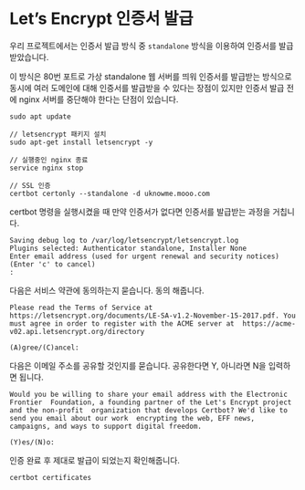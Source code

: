 # Let’s Encrypt 인증서 발급

우리 프로젝트에서는 인증서 발급 방식 중 `standalone` 방식을 이용하여 인증서를 발급받았습니다.

이 방식은 80번 포트로 가상 standalone 웹 서버를 띄워 인증서를 발급받는 방식으로 동시에 여러 도메인에 대해 인증서를 발급받을 수 있다는 장점이 있지만 인증서 발급 전에 nginx 서버를 중단해야 한다는 단점이 있습니다.

```
sudo apt update

// letsencrypt 패키지 설치
sudo apt-get install letsencrypt -y

// 실행중인 nginx 종료 
service nginx stop

// SSL 인증
certbot certonly --standalone -d uknowme.mooo.com
```

certbot 명령을 실행시켰을 때 만약 인증서가 없다면 인증서를 발급받는 과정을 거칩니다.

```
Saving debug log to /var/log/letsencrypt/letsencrypt.log
Plugins selected: Authenticator standalone, Installer None
Enter email address (used for urgent renewal and security notices) (Enter 'c' to cancel)
:
```

다음은 서비스 약관에 동의하는지 묻습니다. 동의 해줍니다.

```
Please read the Terms of Service at
https://letsencrypt.org/documents/LE-SA-v1.2-November-15-2017.pdf. You must agree in order to register with the ACME server at  https://acme-v02.api.letsencrypt.org/directory

(A)gree/(C)ancel:
```

다음은 이메일 주소를 공유할 것인지를 묻습니다. 공유한다면 Y, 아니라면 N을 입력하면 됩니다.

```
Would you be willing to share your email address with the Electronic Frontier  Foundation, a founding partner of the Let's Encrypt project and the non-profit  organization that develops Certbot? We'd like to send you email about our work  encrypting the web, EFF news, campaigns, and ways to support digital freedom.
 
(Y)es/(N)o:
```

인증 완료 후 제대로 발급이 되었는지 확인해줍니다.

```
certbot certificates
```